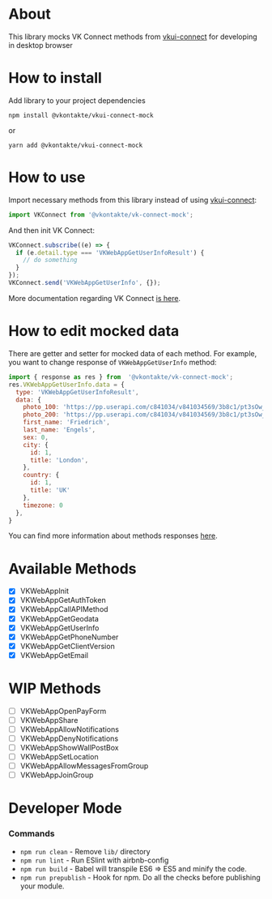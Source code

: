 # About
This library mocks VK Connect methods from [vkui-connect](https://www.npmjs.com/package/@vkontakte/vkui-connect) for developing in desktop browser

# How to install
Add library to your project dependencies

`npm install @vkontakte/vkui-connect-mock`

or

`yarn add @vkontakte/vkui-connect-mock`

# How to use

Import necessary methods from this library instead of using [vkui-connect](https://www.npmjs.com/package/@vkontakte/vkui-connect):

``` javascript
import VKConnect from '@vkontakte/vk-connect-mock';
```

And then init VK Connect:
``` javascript
VKConnect.subscribe((e) => {
  if (e.detail.type === 'VKWebAppGetUserInfoResult') {
    // do something
  }
});
VKConnect.send('VKWebAppGetUserInfo', {});
```
More documentation regarding VK Connect [is here](https://vk.com/dev/vk_apps_docs?f=4.%20%D0%9F%D0%BE%D0%B4%D0%BA%D0%BB%D1%8E%D1%87%D0%B5%D0%BD%D0%B8%D0%B5%20VK%20Connect).

# How to edit mocked data
There are getter and setter for mocked data of each method.
For example, you want to change response of `VKWebAppGetUserInfo` method:
``` javascript
import { response as res } from  '@vkontakte/vk-connect-mock';
res.VKWebAppGetUserInfo.data = {
  type: 'VKWebAppGetUserInfoResult',
  data: {
    photo_100: 'https://pp.userapi.com/c841034/v841034569/3b8c1/pt3sOw_qhfg.jpg',
    photo_200: 'https://pp.userapi.com/c841034/v841034569/3b8c1/pt3sOw_qhfg.jpg',
    first_name: 'Friedrich',
    last_name: 'Engels',
    sex: 0,
    city: {
      id: 1,
      title: 'London',
    },
    country: {
      id: 1,
      title: 'UK'
    },
    timezone: 0
  },
}
```
You can find more information about methods responses [here](https://vk.com/dev/vk_connect_events).

# Available Methods
- [x] VKWebAppInit
- [x] VKWebAppGetAuthToken
- [x] VKWebAppCallAPIMethod
- [x] VKWebAppGetGeodata
- [x] VKWebAppGetUserInfo
- [x] VKWebAppGetPhoneNumber
- [x] VKWebAppGetClientVersion
- [x] VKWebAppGetEmail

# WIP Methods
- [ ] VKWebAppOpenPayForm
- [ ] VKWebAppShare
- [ ] VKWebAppAllowNotifications
- [ ] VKWebAppDenyNotifications
- [ ] VKWebAppShowWallPostBox
- [ ] VKWebAppSetLocation
- [ ] VKWebAppAllowMessagesFromGroup
- [ ] VKWebAppJoinGroup

# Developer Mode
### Commands
- `npm run clean` - Remove `lib/` directory
- `npm run lint` - Run ESlint with airbnb-config
- `npm run build` - Babel will transpile ES6 => ES5 and minify the code.
- `npm run prepublish` - Hook for npm. Do all the checks before publishing your module.

